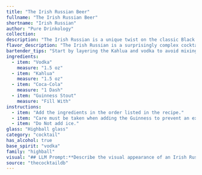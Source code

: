 ```yaml
---
title: "The Irish Russian Beer"
fullname: "The Irish Russian Beer"
shortname: "Irish Russian"
author: "Pure Drinkology"
collection:
description: "The Irish Russian is a unique twist on the classic Black Russian, incorporating the creamy, coffee-forward notes of Kahlua with the robust, bittersweet taste of Guinness Stout. While its exact origin remains shrouded in mystery, its combination of vodka and stout suggests a nod to both Irish and Russian spirits. "
flavor_description: "The Irish Russian is a surprisingly complex cocktail with a smooth, decadent flavor profile.  The vodka provides a clean, crisp base, while the Kahlua adds rich, coffee-chocolate notes.  The Coca-Cola brings a touch of sweetness and a familiar cola flavor, while the Guinness Stout adds a subtle bitterness and creamy texture.  The result is a well-balanced drink that is both refreshing and indulgent. "
bartender_tips: "Start by layering the Kahlua and vodka to avoid mixing. Gently pour the Coca-Cola over the back of a spoon to create a distinct layer. Finish with a slow, careful pour of Guinness Stout. Don't stir! The layers are the beauty of this drink. Enjoy the unique flavor profiles as they dance on your palate. "
ingredients:
  - item: "Vodka"
    measure: "1.5 oz"
  - item: "Kahlua"
    measure: "1.5 oz"
  - item: "Coca-Cola"
    measure: "1 Dash"
  - item: "Guinness Stout"
    measure: "Fill With"
instructions:
  - item: "Add the ingredients in the order listed in the recipe."
  - item: "Care must be taken when adding the Guinness to prevent an excess of foam."
  - item: "Do Not add ice."
glass: "Highball glass"
category: "cocktail"
has_alcohol: true
base_spirit: "vodka"
family: "highball"
visual: "## LLM Prompt:**Describe the visual appearance of an Irish Russian cocktail. It is made with Vodka, Kahlua, Coca-Cola, and Guinness Stout. Be sure to describe:*** **Color:** Is it dark, light, layered? What are the dominant colors?* **Texture:** Is it creamy, frothy, or clear?* **Clarity:** Is it transparent, cloudy, or opaque? * **Layers:** Are there any distinct layers, or is it well-mixed? * **Garnish:**  What type of garnish might be used, and how would it affect the visual appeal?* **Overall impression:** What is the overall feeling the drink evokes - bold, sophisticated, refreshing?**Remember to provide a detailed and imaginative description, drawing on your knowledge of the ingredients and their likely interactions.** "
source: "thecocktaildb"
---
```


